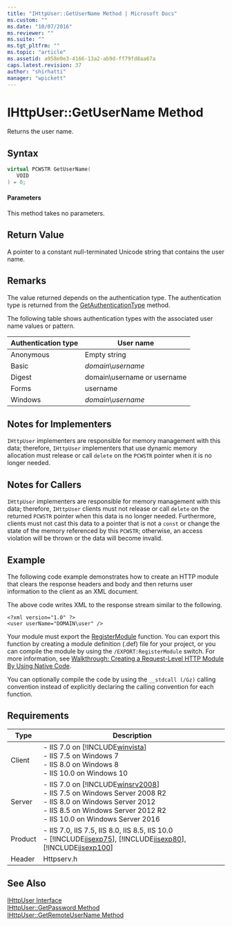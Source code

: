 ```yaml
---
title: "IHttpUser::GetUserName Method | Microsoft Docs"
ms.custom: ""
ms.date: "10/07/2016"
ms.reviewer: ""
ms.suite: ""
ms.tgt_pltfrm: ""
ms.topic: "article"
ms.assetid: a958e0e3-4166-13a2-ab9d-ff79fd8aa67a
caps.latest.revision: 37
author: "shirhatti"
manager: "wpickett"
---
```

# IHttpUser::GetUserName Method
Returns the user name.  
  
## Syntax  
  
```cpp  
virtual PCWSTR GetUserName(  
   VOID  
) = 0;  
```  
  
#### Parameters  
 This method takes no parameters.  
  
## Return Value  
 A pointer to a constant null-terminated Unicode string that contains the user name.  
  
## Remarks  
 The value returned depends on the authentication type. The authentication type is returned from the [GetAuthenticationType](../../web-development-reference\native-code-api-reference/ihttpuser-getauthenticationtype-method.md) method.  
  
 The following table shows authentication types with the associated user name values or pattern.  
  
|Authentication type|User name|  
|-------------------------|---------------|  
|Anonymous|Empty string|  
|Basic|*domain*\\*username*|  
|Digest|domain\username or username|  
|Forms|username|  
|Windows|*domain*\\*username*|  
  
## Notes for Implementers  
 `IHttpUser` implementers are responsible for memory management with this data; therefore, `IHttpUser` implementers that use dynamic memory allocation must release or call `delete` on the `PCWSTR` pointer when it is no longer needed.  
  
## Notes for Callers  
 `IHttpUser` implementers are responsible for memory management with this data; therefore, `IHttpUser` clients must not release or call `delete` on the returned `PCWSTR` pointer when this data is no longer needed. Furthermore, clients must not cast this data to a pointer that is not a `const` or change the state of the memory referenced by this `PCWSTR`; otherwise, an access violation will be thrown or the data will become invalid.  
  
## Example  
 The following code example demonstrates how to create an HTTP module that clears the response headers and body and then returns user information to the client as an XML document.  
  
<!-- TODO: review snippet reference  [!CODE [IHttpUser#7](IHttpUser#7)]  -->  
  
 The above code writes XML to the response stream similar to the following.  
  
```  
<?xml version="1.0" ?>  
<user userName="DOMAIN\user" />  
```  
  
 Your module must export the [RegisterModule](../../web-development-reference\native-code-api-reference/pfn-registermodule-function.md) function. You can export this function by creating a module definition (.def) file for your project, or you can compile the module by using the `/EXPORT:RegisterModule` switch. For more information, see [Walkthrough: Creating a Request-Level HTTP Module By Using Native Code](../../web-development-reference\native-code-development-overview\walkthrough-creating-a-request-level-http-module-by-using-native-code.md).  
  
 You can optionally compile the code by using the `__stdcall (/Gz)` calling convention instead of explicitly declaring the calling convention for each function.  
  
## Requirements  
  
|Type|Description|  
|----------|-----------------|  
|Client|-   IIS 7.0 on [!INCLUDE[winvista](../../wmi-provider/includes/winvista-md.md)]<br />-   IIS 7.5 on Windows 7<br />-   IIS 8.0 on Windows 8<br />-   IIS 10.0 on Windows 10|  
|Server|-   IIS 7.0 on [!INCLUDE[winsrv2008](../../wmi-provider/includes/winsrv2008-md.md)]<br />-   IIS 7.5 on Windows Server 2008 R2<br />-   IIS 8.0 on Windows Server 2012<br />-   IIS 8.5 on Windows Server 2012 R2<br />-   IIS 10.0 on Windows Server 2016|  
|Product|-   IIS 7.0, IIS 7.5, IIS 8.0, IIS 8.5, IIS 10.0<br />-   [!INCLUDE[iisexp75](../../web-development-reference/native-code-api-reference/includes/iisexp75-md.md)], [!INCLUDE[iisexp80](../../web-development-reference/native-code-api-reference/includes/iisexp80-md.md)], [!INCLUDE[iisexp100](../../web-development-reference/native-code-api-reference/includes/iisexp100-md.md)]|  
|Header|Httpserv.h|  
  
## See Also  
 [IHttpUser Interface](../../web-development-reference\native-code-api-reference/ihttpuser-interface.md)   
 [IHttpUser::GetPassword Method](../../web-development-reference\native-code-api-reference/ihttpuser-getpassword-method.md)   
 [IHttpUser::GetRemoteUserName Method](../../web-development-reference\native-code-api-reference/ihttpuser-getremoteusername-method.md)